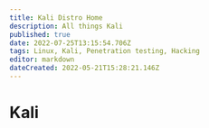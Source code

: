 ```yaml
---
title: Kali Distro Home
description: All things Kali
published: true
date: 2022-07-25T13:15:54.706Z
tags: Linux, Kali, Penetration testing, Hacking
editor: markdown
dateCreated: 2022-05-21T15:28:21.146Z
---
```

# Kali

